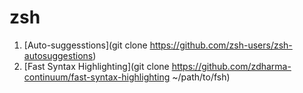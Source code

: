 # zsh

1. [Auto-suggesstions](git clone https://github.com/zsh-users/zsh-autosuggestions)
2. [Fast Syntax Highlighting](git clone https://github.com/zdharma-continuum/fast-syntax-highlighting ~/path/to/fsh) 